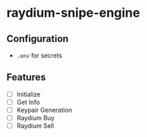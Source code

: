 # raydium-snipe-engine

## Configuration
- `.env` for secrets

## Features
- [ ] Initialize
- [ ] Get Info
- [ ] Keypair Generation
- [ ] Raydium Buy
- [ ] Raydium Sell
